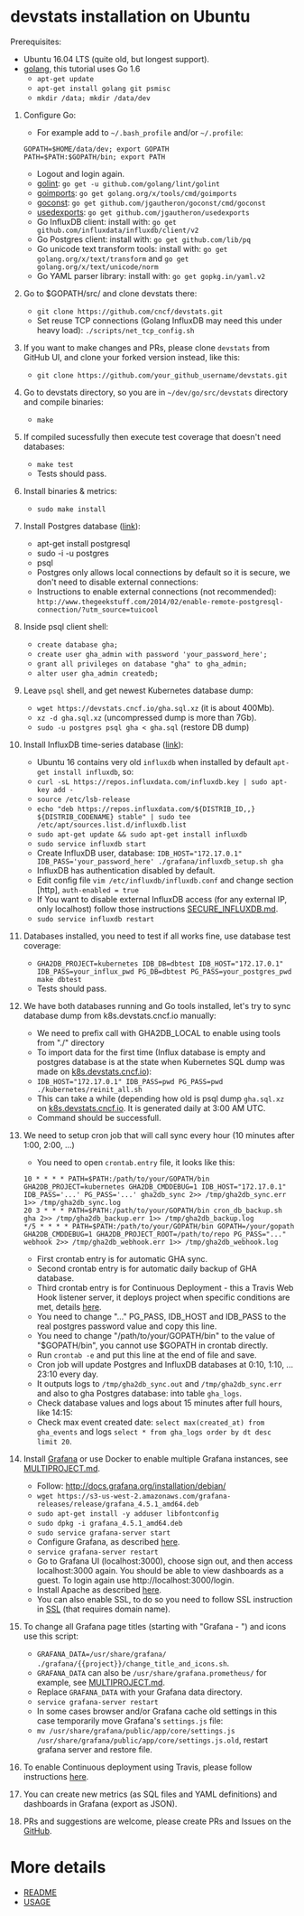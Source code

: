 # devstats installation on Ubuntu

Prerequisites:
- Ubuntu 16.04 LTS (quite old, but longest support).
- [golang](https://golang.org), this tutorial uses Go 1.6
    - `apt-get update`
    - `apt-get install golang git psmisc`
    - `mkdir /data; mkdir /data/dev`
1. Configure Go:
    - For example add to `~/.bash_profile` and/or `~/.profile`:
     ```
     GOPATH=$HOME/data/dev; export GOPATH
     PATH=$PATH:$GOPATH/bin; export PATH
     ```
    - Logout and login again.
    - [golint](https://github.com/golang/lint): `go get -u github.com/golang/lint/golint`
    - [goimports](https://godoc.org/golang.org/x/tools/cmd/goimports): `go get golang.org/x/tools/cmd/goimports`
    - [goconst](https://github.com/jgautheron/goconst): `go get github.com/jgautheron/goconst/cmd/goconst`
    - [usedexports](https://github.com/jgautheron/usedexports): `go get github.com/jgautheron/usedexports`
    - Go InfluxDB client: install with: `go get github.com/influxdata/influxdb/client/v2`
    - Go Postgres client: install with: `go get github.com/lib/pq`
    - Go unicode text transform tools: install with: `go get golang.org/x/text/transform` and `go get golang.org/x/text/unicode/norm`
    - Go YAML parser library: install with: `go get gopkg.in/yaml.v2`

2. Go to $GOPATH/src/ and clone devstats there:
    - `git clone https://github.com/cncf/devstats.git`
    - Set reuse TCP connections (Golang InfluxDB may need this under heavy load): `./scripts/net_tcp_config.sh`
3. If you want to make changes and PRs, please clone `devstats` from GitHub UI, and clone your forked version instead, like this:
    - `git clone https://github.com/your_github_username/devstats.git`
6. Go to devstats directory, so you are in `~/dev/go/src/devstats` directory and compile binaries:
    - `make`
7. If compiled sucessfully then execute test coverage that doesn't need databases:
    - `make test`
    - Tests should pass.
8. Install binaries & metrics:
    - `sudo make install`

9. Install Postgres database ([link](https://gist.github.com/sgnl/609557ebacd3378f3b72)):
    - apt-get install postgresql 
    - sudo -i -u postgres
    - psql
    - Postgres only allows local connections by default so it is secure, we don't need to disable external connections:
    - Instructions to enable external connections (not recommended): `http://www.thegeekstuff.com/2014/02/enable-remote-postgresql-connection/?utm_source=tuicool`

10. Inside psql client shell:
    - `create database gha;`
    - `create user gha_admin with password 'your_password_here';`
    - `grant all privileges on database "gha" to gha_admin;`
    - `alter user gha_admin createdb;`
11. Leave `psql` shell, and get newest Kubernetes database dump:
    - `wget https://devstats.cncf.io/gha.sql.xz` (it is about 400Mb).
    - `xz -d gha.sql.xz` (uncompressed dump is more than 7Gb).
    - `sudo -u postgres psql gha < gha.sql` (restore DB dump)

12. Install InfluxDB time-series database ([link](https://docs.influxdata.com/influxdb/v0.9/introduction/installation/)):
    - Ubuntu 16 contains very old `influxdb` when installed by default `apt-get install influxdb`, so:
    - `curl -sL https://repos.influxdata.com/influxdb.key | sudo apt-key add -`
    - `source /etc/lsb-release`
    - `echo "deb https://repos.influxdata.com/${DISTRIB_ID,,} ${DISTRIB_CODENAME} stable" | sudo tee /etc/apt/sources.list.d/influxdb.list`
    - `sudo apt-get update && sudo apt-get install influxdb`
    - `sudo service influxdb start`
    - Create InfluxDB user, database: `IDB_HOST="172.17.0.1" IDB_PASS='your_password_here' ./grafana/influxdb_setup.sh gha`
    - InfluxDB has authentication disabled by default.
    - Edit config file `vim /etc/influxdb/influxdb.conf` and change section [http], `auth-enabled = true`
    - If You want to disable external InfluxDB access (for any external IP, only localhost) follow those instructions [SECURE_INFLUXDB.md](https://github.com/cncf/devstats/blob/master/SECURE_INFLUXDB.md).
    - `sudo service influxdb restart`

13. Databases installed, you need to test if all works fine, use database test coverage:
    - `GHA2DB_PROJECT=kubernetes IDB_DB=dbtest IDB_HOST="172.17.0.1" IDB_PASS=your_influx_pwd PG_DB=dbtest PG_PASS=your_postgres_pwd make dbtest`
    - Tests should pass.

14. We have both databases running and Go tools installed, let's try to sync database dump from k8s.devstats.cncf.io manually:
    - We need to prefix call with GHA2DB_LOCAL to enable using tools from "./" directory
    - To import data for the first time (Influx database is empty and postgres database is at the state when Kubernetes SQL dump was made on [k8s.devstats.cncf.io](https://k8s.devstats.cncf.io)):
    - `IDB_HOST="172.17.0.1" IDB_PASS=pwd PG_PASS=pwd ./kubernetes/reinit_all.sh`
    - This can take a while (depending how old is psql dump `gha.sql.xz` on [k8s.devstats.cncf.io](https://k8s.devstats.cncf.io). It is generated daily at 3:00 AM UTC.
    - Command should be successfull.

15. We need to setup cron job that will call sync every hour (10 minutes after 1:00, 2:00, ...)
    - You need to open `crontab.entry` file, it looks like this:
    ```
    10 * * * * PATH=$PATH:/path/to/your/GOPATH/bin GHA2DB_PROJECT=kubernetes GHA2DB_CMDDEBUG=1 IDB_HOST="172.17.0.1" IDB_PASS='...' PG_PASS='...' gha2db_sync 2>> /tmp/gha2db_sync.err 1>> /tmp/gha2db_sync.log
    20 3 * * * PATH=$PATH:/path/to/your/GOPATH/bin cron_db_backup.sh gha 2>> /tmp/gha2db_backup.err 1>> /tmp/gha2db_backup.log
    */5 * * * * PATH=$PATH:/path/to/your/GOPATH/bin GOPATH=/your/gopath GHA2DB_CMDDEBUG=1 GHA2DB_PROJECT_ROOT=/path/to/repo PG_PASS="..." webhook 2>> /tmp/gha2db_webhook.err 1>> /tmp/gha2db_webhook.log
    ```
    - First crontab entry is for automatic GHA sync.
    - Second crontab entry is for automatic daily backup of GHA database.
    - Third crontab entry is for Continuous Deployment - this a Travis Web Hook listener server, it deploys project when specific conditions are met, details [here](https://github.com/cncf/devstats/blob/master/CONTINUOUS_DEPLOYMENT.md).
    - You need to change "..." PG_PASS, IDB_HOST and IDB_PASS to the real postgres password value and copy this line.
    - You need to change "/path/to/your/GOPATH/bin" to the value of "$GOPATH/bin", you cannot use $GOPATH in crontab directly.
    - Run `crontab -e` and put this line at the end of file and save.
    - Cron job will update Postgres and InfluxDB databases at 0:10, 1:10, ... 23:10 every day.
    - It outputs logs to `/tmp/gha2db_sync.out` and `/tmp/gha2db_sync.err` and also to gha Postgres database: into table `gha_logs`.
    - Check database values and logs about 15 minutes after full hours, like 14:15:
    - Check max event created date: `select max(created_at) from gha_events` and logs `select * from gha_logs order by dt desc limit 20`.

16. Install [Grafana](http://docs.grafana.org/installation/mac/) or use Docker to enable multiple Grafana instances, see [MULTIPROJECT.md](https://github.com/cncf/devstats/blob/master/MULTIPROJECT.md).
    - Follow: http://docs.grafana.org/installation/debian/
    - `wget https://s3-us-west-2.amazonaws.com/grafana-releases/release/grafana_4.5.1_amd64.deb`
    - `sudo apt-get install -y adduser libfontconfig`
    - `sudo dpkg -i grafana_4.5.1_amd64.deb`
    - `sudo service grafana-server start`
    - Configure Grafana, as described [here](https://github.com/cncf/devstats/blob/master/GRAFANA.md).
    - `service grafana-server restart`
    - Go to Grafana UI (localhost:3000), choose sign out, and then access localhost:3000 again. You should be able to view dashboards as a guest. To login again use http://localhost:3000/login.
    - Install Apache as described [here](https://github.com/cncf/devstats/blob/master/APACHE.md).
    - You can also enable SSL, to do so you need to follow SSL instruction in [SSL](https://github.com/cncf/devstats/blob/master/SSL.md) (that requires domain name).

17. To change all Grafana page titles (starting with "Grafana - ") and icons use this script:
    - `GRAFANA_DATA=/usr/share/grafana/ ./grafana/{{project}}/change_title_and_icons.sh`.
    - `GRAFANA_DATA` can also be `/usr/share/grafana.prometheus/` for example, see [MULTIPROJECT.md](https://github.com/cncf/devstats/blob/master/MULTIPROJECT.md).
    - Replace `GRAFANA_DATA` with your Grafana data directory.
    - `service grafana-server restart`
    - In some cases browser and/or Grafana cache old settings in this case temporarily move Grafana's `settings.js` file:
    - `mv /usr/share/grafana/public/app/core/settings.js /usr/share/grafana/public/app/core/settings.js.old`, restart grafana server and restore file.

18. To enable Continuous deployment using Travis, please follow instructions [here](https://github.com/cncf/devstats/blob/master/CONTINUOUS_DEPLOYMENT.md).

19. You can create new metrics (as SQL files and YAML definitions) and dashboards in Grafana (export as JSON).
20. PRs and suggestions are welcome, please create PRs and Issues on the [GitHub](https://github.com/cncf/devstats).

# More details
- [README](https://github.com/cncf/devstats/blob/master/README.md)
- [USAGE](https://github.com/cncf/devstats/blob/master/USAGE.md)
